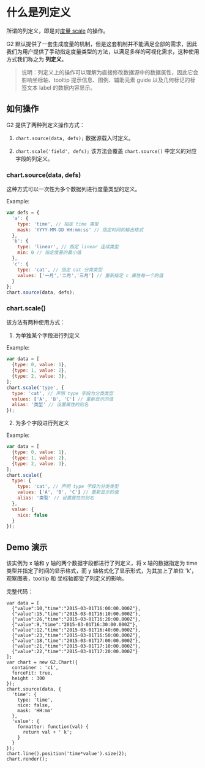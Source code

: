 <!--
index: 6
title: 列定义操作
resource:
  jsFiles:
    - ${url.dataSet}
    - ${url.g2}
-->

# 什么是列定义

所谓的列定义，即是对[度量 scale](./scale.html) 的操作。

G2 默认提供了一套生成度量的机制，但是这套机制并不能满足全部的需求，因此我们为用户提供了手动指定度量类型的方法，以满足多样的可视化需求，这种使用方式我们称之为 **列定义**。

> 说明：列定义上的操作可以理解为直接修改数据源中的数据属性，因此它会影响坐标轴、tooltip 提示信息、图例、辅助元素 guide 以及几何标记的标签文本 label 的数据内容显示。

## 如何操作

G2 提供了两种列定义操作方式：

1. `chart.source(data, defs);` 数据源载入时定义。

2. `chart.scale('field', defs);` 该方法会覆盖 `chart.source()` 中定义的对应字段的列定义。

### chart.source(data, defs)

这种方式可以一次性为多个数据列进行度量类型的定义。

Example: 

```js
var defs = {
  'a': {
    type: 'time', // 指定 time 类型
    mask: 'YYYY-MM-DD HH:mm:ss' // 指定时间的输出格式
  },
  'b': {
    type: 'linear', // 指定 linear 连续类型
    min: 0 // 指定度量的最小值
  },
  'c': {
    type: 'cat', // 指定 cat 分类类型
    values: ['一月','二月','三月'] // 重新指定 c 属性每一个的值
  }
};
chart.source(data, defs);
```

### chart.scale()

该方法有两种使用方式：

1. 为单独某个字段进行列定义

Example:

```js
var data = [
  {type: 0, value: 1},
  {type: 1, value: 2},
  {type: 2, value: 3},
];
chart.scale('type', {
  type: 'cat', // 声明 type 字段为分类类型
  values: ['A', 'B', 'C'] // 重新显示的值
  alias: '类型' // 设置属性的别名
});
```

2. 为多个字段进行列定义

Example: 

```js
var data = [
  {type: 0, value: 1},
  {type: 1, value: 2},
  {type: 2, value: 3},
];
chart.scale({
  type: {
    type: 'cat', // 声明 type 字段为分类类型
    values: ['A', 'B', 'C'] // 重新显示的值
    alias: '类型' // 设置属性的别名
  },
  value: {
    nice: false
  }
});
```

## Demo 演示

该实例为 x 轴和 y 轴的两个数据字段都进行了列定义，将 x 轴的数据指定为 time 类型并指定了时间的显示格式，而 y 轴格式化了显示形式，为其加上了单位 'k'，观察图表，tooltip 和 坐标轴都受了列定义的影响。

<div id="c1"></div>

完整代码：

````js+
var data = [
  {"value":10,"time":"2015-03-01T16:00:00.000Z"},
  {"value":15,"time":"2015-03-01T16:10:00.000Z"},
  {"value":26,"time":"2015-03-01T16:20:00.000Z"},
  {"value":9,"time":"2015-03-01T16:30:00.000Z"},
  {"value":12,"time":"2015-03-01T16:40:00.000Z"},
  {"value":23,"time":"2015-03-01T16:50:00.000Z"},
  {"value":18,"time":"2015-03-01T17:00:00.000Z"},
  {"value":21,"time":"2015-03-01T17:10:00.000Z"},
  {"value":22,"time":"2015-03-01T17:20:00.000Z"}
];
var chart = new G2.Chart({
  container : 'c1',
  forceFit: true,
  height : 300
});
chart.source(data, {
  'time': {
    type: 'time',
    nice: false,
    mask: 'HH:mm'
  },
  'value': {
    formatter: function(val) {
      return val + ' k';
    }
  }
});
chart.line().position('time*value').size(2);
chart.render();
````

